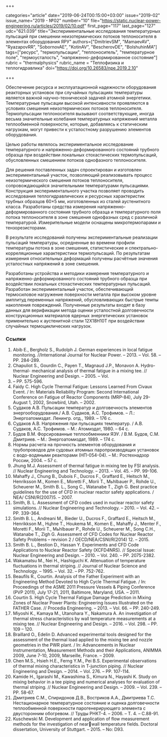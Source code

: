 +++

categories="article"
date="2019-06-24T00:15:00+03:00"
issue="2019-02"
issue_name="2019 - №02"
number="10"
file="https://static.nuclear-power-engineering.ru/articles/2019/02/10.pdf"
first_page="117"
last_page="127"
udc="621.039"
title="Экспериментальные исследования температурных пульсаций при смешении неизотермических потоков теплоносителя в элементах оборудования ЯРУ"
authors=["DmitrievSM", "MamaevAV", "RyazapovRR", "SobornovAE", "KotinAV", "BescherovDE", "BolshuhinMA"]
tags=["ресурс", "термопульсации", "теплоноситель", "температурное поле", "термоусталость", "напряженно-деформированное состояние"]
rubric = "thermalphysics"
rubric_name = "Теплофизика и теплогидравлика"
doi="https://doi.org/10.26583/npe.2019.2.10"

+++

Обеспечение ресурса и эксплуатационной надежности оборудования реакторных установок при случайных пульсациях температуры является важной научно-технической задачей атомной энергетики. Температурные пульсации высокой интенсивности проявляются в условиях смешения неизотермических потоков теплоносителя. Термопульсации теплоносителя вызывают соответствующие, иногда весьма значительные колебания температурных напряжений металла теплообменной поверхности, которые, добавляясь к статическим нагрузкам, могут привести к усталостному разрушению элементов оборудования.

Целью работы являлось экспериментальное исследование температурного и напряженно-деформированного состояний трубного образца при воздействии локальных стохастических термопульсаций, обусловленных смешением потоков однофазного теплоносителя.

Для решения поставленных задач спроектирован и изготовлен экспериментальный участок, позволяющий реализовывать процесс неизотермического смешения потоков теплоносителя, сопровождающийся значительными температурами пульсациями. Конструкция экспериментального участка позволяет проводить исследования теплогидравлических и ресурсных характеристик трубных образцов 60×5 мм, изготовленных из сталей аустенитного класса. Разработаны средства измерения напряженно-деформированного состояния трубного образца и температурного поля потока теплоносителя в зоне смешения однофазных сред с различной температурой. Измерительные модели оснащены микротермопарами и тензорезисторами.

В результате исследований получены экспериментальные реализации пульсаций температуры, осредненные во времени профили температуры потока в зоне смешения, статистические и спектрально-корреляционные характеристики термопульсаций. По результатам измерения относительных деформаций получены расчётные значения усталостных напряжений в зоне смешения.

Разработаны устройства и методики измерения температурного и напряженно-деформированного состояний трубного образца при воздействии локальных стохастических температурных пульсаций. Разработан экспериментальный участок, обеспечивающий термосиловое нагружение поверхности металла при высоком уровне амплитуд переменных напряжений, обусловливающих быстрые темпы накопления повреждений. Полученные результаты входят в базу данных для верификации метода оценки усталостной долговечности конструкционных материалов ядерных энергетических установок применительно к аустенитной стали 12Х18Н10Т при воздействии случайных термоциклических нагрузок.

### Ссылки

1. Abib E., Bergholz S., Rudolph J. German experiences in local fatigue monitoring. //International Journal for Nuclear Power. – 2013. – Vol. 58. – PP. 284-289.
2. Chapuliot S., Gourdin C., Payen T., Magnaud J.P., Monavon A. Hydro-thermal- mechanical analysis of thermal fatigue in a mixing tee. // Nuclear Engineering and Design. – 2005. – Vol.
235. – PP. 575-596.
3. Faidy C. High Cycle Thermal Fatigue: Lessons Learned From Civaux Event. / In: Materials Reliability Program: Second International Conference on Fatigue of Reactor Components (MRP-84), July 29-August 1, 2002, Snowbird, Utah. – 2002.
4. Судаков А.В. Пульсации температур и долговечность элементов энергооборудования./ А.В. Судаков, А.С. Трофимов. – Л.: Энергоатомиздат. Ленингр. отд., 1989. – 176 с.
5. Судаков А.В. Напряжения при пульсациях температур. / А.В. Судаков, А.С. Трофимов. – М.: Атомиздат, 1980. – 64 с.
6. Будов В.М. Форсированные теплообменники ЯЭУ. / В.М. Будов, С.М. Дмитриев. – М.: Энергоатомиздат, 1989. – 174 c.
7. Нормы расчета на прочность элементов оборудования и трубопроводов для судовых атомных паропроизводящих установок с водо-водяными реакторами (НП-054-04). – М.: Ростехнадзор России, 2004. – 57 с.
8. Jhung M.J. Assessment of thermal fatigue in mixing tee by FSI analysis. // Nuclear Engineering and Technology. – 2013. – Vol. 45. – PP. 99-106.
9. Mahaffy J., Chung B., Dubois F., Ducros F., Graffard E., Heitsch M., Henriksson M., Komen E., Moretti F., Morii T., Mьhlbauer P., Rohde U., Scheuerer M., Smith B. L., Song C., Watanabe T., Zigh G. Best practice guidelines for the use of CFD in nuclear reactor safety applications. / NEA/ CSNI/R(2007)5. – 2007.
10. Smith, B. L. Assessment of CFD codes used in nuclear reactor safety simulations. // Nuclear Engineering and Technology. – 2010. – Vol. 42. – PP. 339-364.
11. Smith B. L., Andreani M., Bieder U., Ducros F., Graffard E., Heitsch M., Henrikkson M., Hцhne T., Houkema M., Komen E., Mahaffy J., Menter F., Moretti F., Morii T., Mьhlbauer P., Rohde U., Scheuerer M., Song C.H., Watanabe T., Zigh G. Assessment of CFD Codes for Nuclear Reactor Safety Problems – revision 2 / OECD/NEA/CSNI/R(2014) 12. – 2015.
12. Smith B. L., Bestion D., Hassan Y. Experiments and CFD Code Applications to Nuclear Reactor Safety (XCFD4NRS). // Special Issue: Nuclear Engineering and Design. – 2010. – Vol. 240. – PP. 2075-2382.
13. Wakamatsu M., Nei H., Hashiguchi K. Attenuation of temperature fluctuations in thermal striping. // Journal of Nuclear Science and Technology. – 1995. – Vol. 32. – PP. 752-762.
14. Beaufils R., Courtin. Analysis of the Father Experiment with an Engineering Method Devoted to High Cycle Thermal Fatigue. / In: Proceedings of the ASME 2011 Pressure Vessels & Piping Conference (PVP 2011), July 17-21, 2011, Baltimore, Maryland, USA. – 2011.
15. Courtin S. High Cycle Thermal Fatigue Damage Prediction in Mixing Zones of Nuclear Power Plants: Engineering Issues Illustrated on the FATHER Case. // Procedia Engineering. – 2013. – Vol. 66. – PP. 240-249.
16. Miyoshi K., Kamaya M., Utanohara Y., Nakamura A. An investigation of thermal stress characteristics by wall temperature measurements at a mixing tee. // Nuclear Engineering and Design. – 2016. – Vol. 298. – PP. 109 – 120.
17. Braillard O., Edelin D. Advanced experimental tools designed for the assessment of the thermal load applied to the mixing tee and nozzle geometries in the PWR plant. / In: Advancements in Nuclear Instrumentation, Measurement Methods and their Applications, ANIMMA 2009, June 7-10, 2009, Marseille, France. – 2009.
18. Chen M.S., Hsieh H.E., Ferng Y.M., Pei B.S. Experimental observations of thermal mixing characteristics in T-junction piping. // Nuclear Engineering and Design. – 2014. – Vol. 276. – PP. 107-114.
19. Kamide H., Igarashi M., Kawashima S., Kimura N., Hayashi K. Study on mixing behavior in a tee piping and numerical analyses for evaluation of thermal striping. // Nuclear Engineering and Design. – 2009. – Vol. 239. – PP. 58-67.
20. Дмитриев С.М., Спиридонов Д.В., Востриков А.А., Дмитриева Т.С. Нестационарное температурное состояние и оценка долговечности теплообменной поверхности парогенерирующего элемента с двусторонним обогревом. // Труды РНКТ-4. – 2006. – Т. 4. – С.88-91.
21. Kuschewski M. Development and application of flow measurement methods for the investigation of nearwall temperature fields. Doctoral dissertation, University of Stuttgart. – 2015. – No: D93.